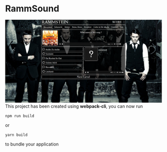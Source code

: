 # RammSound

![img.png](img.png)
This project has been created using **webpack-cli**, you can now run

```
npm run build
```

or

```
yarn build
```

to bundle your application
